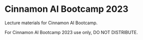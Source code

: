 # Cinnamon AI Bootcamp 2023
Lecture materials for Cinnamon AI Bootcamp.

For Cinnamon AI Bootcamp 2023 use only, DO NOT DISTRIBUTE.
